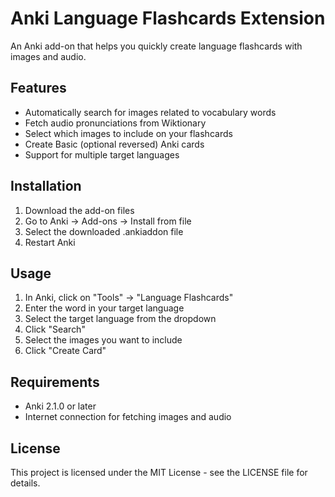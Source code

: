 # Anki Language Flashcards Extension

An Anki add-on that helps you quickly create language flashcards with images and audio.

## Features

- Automatically search for images related to vocabulary words
- Fetch audio pronunciations from Wiktionary
- Select which images to include on your flashcards
- Create Basic (optional reversed) Anki cards
- Support for multiple target languages

## Installation

1. Download the add-on files
2. Go to Anki → Add-ons → Install from file
3. Select the downloaded .ankiaddon file
4. Restart Anki

## Usage

1. In Anki, click on "Tools" → "Language Flashcards"
2. Enter the word in your target language
3. Select the target language from the dropdown
4. Click "Search"
5. Select the images you want to include
6. Click "Create Card"

## Requirements

- Anki 2.1.0 or later
- Internet connection for fetching images and audio

## License

This project is licensed under the MIT License - see the LICENSE file for details.